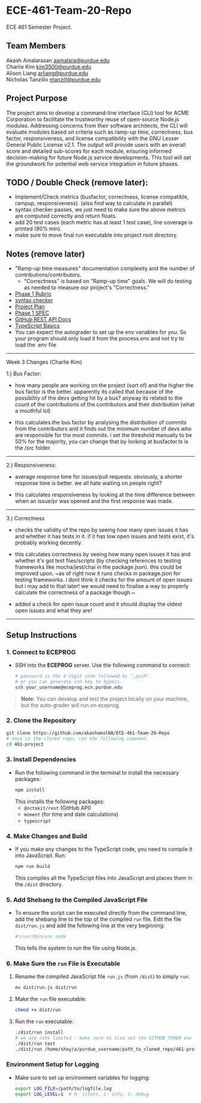 # ECE-461-Team-20-Repo
ECE 461 Semester Project.

## Team Members
Akash Amalarasan aamalara@purdue.edu <br>
Charlie Kim kim3500@purdue.edu <br>
Alison Liang arliang@purdue.edu <br>
Nicholas Tanzillo ntanzill@purdue.edu

## Project Purpose
The project aims to develop a command-line interface (CLI) tool for ACME Corporation to facilitate the trustworthy reuse of open-source Node.js modules. Addressing concerns from their software architects, the CLI will evaluate modules based on criteria such as ramp-up time, correctness, bus factor, responsiveness, and license compatibility with the GNU Lesser General Public License v2.1. The output will provide users with an overall score and detailed sub-scores for each module, ensuring informed decision-making for future Node.js service developments. This tool will set the groundwork for potential web service integration in future phases.


## TODO / Double Check (remove later):
* Implement/Check metrics (busfactor, correctness, license compatible, rampup, responsiveness). (also find way to calculate in parallel)
* syntax checker passes, we just need to make sure the above metrics are computed correctly and return floats.
* add 20 test cases (each metric has at least 1 test case), line coverage is printed (80% min).
* make sure to move final run executable into project root directory.

## Notes (remove later)
* "Ramp-up time measures" documentation complexity and the number of contributions/contributors.
  - "Correctness" is based on "Ramp-up time" goals. We will do testing as needed to measure our project's "Correctness."
* [Phase 1 Rubric](https://piazza.com/class/lzvpabcdwx83b0/post/94)
* [syntax checker](https://piazza.com/class/lzvpabcdwx83b0/post/52)
* [Project Plan](https://docs.google.com/document/d/1XzcjSY4iD0JeGCp3_8yb3W4f8O1s0HRK7Ix6pg2Zano/edit#heading=h.dv1pr3855kek)
* [Phase 1 SPEC](https://purdue.brightspace.com/d2l/le/content/1096370/viewContent/17430281/View)
* [GitHub REST API Docs](https://docs.github.com/en/rest/using-the-rest-api/getting-started-with-the-rest-api?apiVersion=2022-11-28)
* [TypeScript Basics](https://www.w3schools.com/typescript/typescript_intro.php)
* You can expect the autograder to set up the env variables for you. So your program should only load it from the process.env and not try to load the .env file

---
Week 3 Changes (Charlie Kim)

1.) Bus Factor:
  * how many people are working on the project (sort of) and the higher the bus factor is the better. apparently its called that because of the possibility of the devs getting hit by a bus? anyway its related to the count of the contributions of the contributors and their distribution (what a mouthful lol)

  * this calculates the bus factor by analysing the distribution of commits from the contributors and it finds out the minimum number of devs who are responsible for the most commits.
i set the threshold manually to be 50% for the majority, you can change that by looking at busfactor.ts is the /src folder.

---

2.) Responsiveness:
* average response time for issues/pull requests. obviously, a shorter response time is better. we all hate waiting on people right?

* this calculates responsiveness by looking at the time difference between when an issue/pr was opened and the first response was made.

---

3.) Correctness 
* checks the validity of the repo by seeing how many open issues it has and whether it has tests in it. if it has low open issues and tests exist, it's probably working decently.

* this calculates correctness by seeing how many open issues it has and whether it's got test files/scripts (by checking references to testing frameworks like mocha/jest/chai in the package.json). this could be improved upon.
~as of right now it runs checks in package.json for testing frameworks. i dont think it checks for the amount of open issues but i may add to that later! we would need to finalise a way to properly calculate the correctness of a package though.~

* added a check for open issue count and it should display the oldest open issues and what they are!

---

## Setup Instructions

### **1. Connect to ECEPROG**

- SSH into the **ECEPROG** server. Use the following command to connect:
   ```bash
   # password is the 4 digit code followed by ",push".
   # or you can generate ssh key to bypass. 
   ssh your_username@eceprog.ecn.purdue.edu
   ```

> **Note**: You can develop and test the project locally on your machine, 
but the auto-grader will run on eceprog.

### **2. Clone the Repository**
   ```bash
   git clone https://github.com/akashamalNA/ECE-461-Team-20-Repo
   # once in the cloned repo, run the following command. 
   cd 461-project
   ```

### **3. Install Dependencies**

- Run the following command in the terminal to install the necessary packages:
   ```bash
   npm install
   ```
   This installs the following packages:
   - `@octokit/rest` (GitHub API)
   - `moment` (for time and date calculations)
   - `typescript`

### **4. Make Changes and Build**

- If you make any changes to the TypeScript code, you need to compile it into JavaScript. Run:
   ```bash
   npm run build
   ```
   This compiles all the TypeScript files into JavaScript and places them in the `/dist` directory.

### **5. Add Shebang to the Compiled JavaScript File**

- To ensure the script can be executed directly from the command line, add the shebang line to the top of the compiled `run` file. Edit the file `dist/run.js` and add the following line at the very beginning:
   ```bash
   #!/usr/bin/env node
   ```
   This tells the system to run the file using Node.js.

### **6. Make Sure the `run` File is Executable**

1. Rename the compiled JavaScript file `run.js` (from `/dist`) to simply `run`:
   ```bash
   mv dist/run.js dist/run
   ```

2. Make the `run` file executable:
   ```bash
   chmod +x dist/run
   ```

3. Run the `run` executable:
   ```bash
   ./dist/run install
   # we are rate limited - make sure to also set the GITHUB_TOKEN env var.
   ./dist/run test
   ./dist/run /home/shay/a/purdue_username/path_to_cloned_repo/461-project/src/test_urls.txt
   ```

### **Environment Setup for Logging**

- Make sure to set up environment variables for logging:
   ```bash
   export LOG_FILE=/path/to/logfile.log
   export LOG_LEVEL=1  # 0: silent, 1: info, 2: debug
   ```
